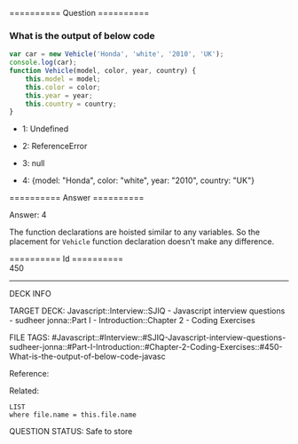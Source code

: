 ========== Question ==========  

### What is the output of below code

```javascript
var car = new Vehicle('Honda', 'white', '2010', 'UK');
console.log(car);
function Vehicle(model, color, year, country) {
    this.model = model;
    this.color = color;
    this.year = year;
    this.country = country;
}
```

-   1: Undefined

-   2: ReferenceError

-   3: null

-   4: {model: "Honda", color: "white", year: "2010", country: "UK"}  

========== Answer ==========  

Answer: 4

The function declarations are hoisted similar to any variables. So the placement for `Vehicle` function declaration doesn't make any difference.

========== Id ==========  
450

---

DECK INFO

TARGET DECK: Javascript::Interview::SJIQ - Javascript interview questions - sudheer jonna::Part I - Introduction::Chapter 2 - Coding Exercises

FILE TAGS: #Javascript::#Interview::#SJIQ-Javascript-interview-questions-sudheer-jonna::#Part-I-Introduction::#Chapter-2-Coding-Exercises::#450-What-is-the-output-of-below-code-javasc

Reference:

Related:

```dataview
LIST
where file.name = this.file.name
```

QUESTION STATUS: Safe to store
